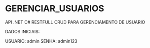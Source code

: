 # GERENCIAR_USUARIOS
API .NET C# RESTFULL CRUD PARA GERENCIAMENTO DE USUARIO

DADOS INICIAIS:

USUARIO: admin
SENHA: admin123
